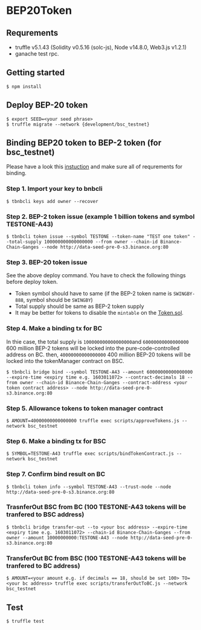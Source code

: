 # BEP20Token

## Requrements
- truffle v5.1.43 (Solidity v0.5.16 (solc-js), Node v14.8.0, Web3.js v1.2.1)
- ganache test rpc.

## Getting started
```
$ npm install 
```

## Deploy BEP-20 token
```
$ export SEED=<your seed phrase> 
$ truffle migrate --network {development/bsc_testnet}
```
## Binding BEP20 token to BEP-2 token (for bsc_testnet)
Please have a look this [instuction](https://github.com/binance-chain/token-bind-tool#bind-bep2-token-with-bep20-token) and make sure all of requrements for binding.

### Step 1. Import your key to bnbcli
```
$ tbnbcli keys add owner --recover
```
### Step 2. BEP-2 token issue (example 1 billion tokens and symbol TESTONE-A43)
```
$ tbnbcli token issue --symbol TESTONE --token-name "TEST one token" --total-supply 100000000000000000 --from owner --chain-id Binance-Chain-Ganges --node http://data-seed-pre-0-s3.binance.org:80
```
### Step 3. BEP-20 token issue 
See the above deploy command.
You have to check the following things before deploy token.
- Token symbol should have to same (if the BEP-2 token name is `SWINGBY-888`, symbol should be `SWINGBY`)
- Total supply should be same as BEP-2 token supply
- It may be better for tokens to disable the `mintable` on the [Token.sol](contracts/Token.sol).

### Step 4. Make a binding tx for BC 
In thie case, the total supply is `100000000000000000`and `60000000000000000` 600 million BEP-2 tokens will be locked into the pure-code-controlled address on BC. then, `40000000000000000` 400 million BEP-20 tokens will be locked into the tokenManager contract on BSC.
```
$ tbnbcli bridge bind --symbol TESTONE-A43 --amount 60000000000000000 --expire-time <expiry time e.g. 1603011072> --contract-decimals 18 --from owner --chain-id Binance-Chain-Ganges --contract-address <your token contract address> --node http://data-seed-pre-0-s3.binance.org:80
```
### Step 5. Allowance tokens to token manager contract
```
$ AMOUNT=40000000000000000 truffle exec scripts/approveTokens.js --network bsc_testnet
```
### Step 6. Make a binding tx for BSC
```
$ SYMBOL=TESTONE-A43 truffle exec scripts/bindTokenContract.js --network bsc_testnet
```
### Step 7. Confirm bind result on BC
```
$ tbnbcli token info --symbol TESTONE-A43 --trust-node --node http://data-seed-pre-0-s3.binance.org:80
```

### TrasnferOut BSC from BC (100 TESTONE-A43 tokens will be tranfered to BSC address)
```
$ tbnbcli bridge transfer-out --to <your bsc address> --expire-time <expiry time e.g. 1603011072> --chain-id Binance-Chain-Ganges --from owner --amount 10000000000:TESTONE-A43 --node http://data-seed-pre-0-s3.binance.org:80
```

### TransferOut BC from BSC (100 TESTONE-A43 tokens will be tranfered to BC address)
```
$ AMOUNT=<your amount e.g. if decimals == 18, should be set 100> TO=<your bc address> truffle exec scripts/transferOutToBC.js --network bsc_testnet
```

## Test
```
$ truffle test
```
